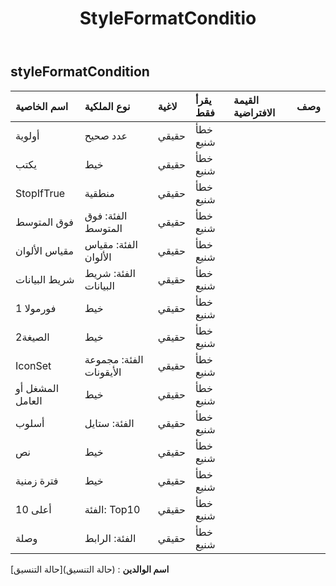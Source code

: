 ﻿---
title: StyleFormatConditio
second_title: Aspose.Cells Cloud Documen
type: docs
url: /ar/specification/model/styleformatcondition/
description: "Aspose.Cells مواصفات النموذج السحابي: StyleFormatCondition. تعامل بسهولة مع Excel ومستندات جداول البيانات الأخرى التي تحتوي على ميزات مثل الفتح والتوليد والتحرير والتقسيم والدمج والمقارنة والتحويل"
weight: 50
---
## **styleFormatCondition**

 

| اسم الخاصية| نوع الملكية| لاغية| يقرأ فقط| القيمة الافتراضية| وصف|
|:- |:- |:- |:- |:- |:- |
| أولوية| عدد صحيح| حقيقي| خطأ شنيع|||
| يكتب| خيط| حقيقي| خطأ شنيع|||
| StopIfTrue| منطقية| حقيقي| خطأ شنيع|||
| فوق المتوسط| الفئة: فوق المتوسط| حقيقي| خطأ شنيع|||
| مقياس الألوان| الفئة: مقياس الألوان| حقيقي| خطأ شنيع|||
| شريط البيانات| الفئة: شريط البيانات| حقيقي| خطأ شنيع|||
| فورمولا 1| خيط| حقيقي| خطأ شنيع|||
| الصيغة2| خيط| حقيقي| خطأ شنيع|||
| IconSet| الفئة: مجموعة الأيقونات| حقيقي| خطأ شنيع|||
| المشغل أو العامل| خيط| حقيقي| خطأ شنيع|||
| أسلوب| الفئة: ستايل| حقيقي| خطأ شنيع|||
| نص| خيط| حقيقي| خطأ شنيع|||
| فترة زمنية| خيط| حقيقي| خطأ شنيع|||
| أعلى 10| الفئة: Top10| حقيقي| خطأ شنيع|||
| وصلة| الفئة: الرابط| حقيقي| خطأ شنيع|||

**اسم الوالدين** : (حالة التنسيق)[حالة التنسيق]